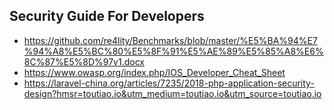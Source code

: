 ## Security Guide For Developers
* https://github.com/re4lity/Benchmarks/blob/master/%E5%BA%94%E7%94%A8%E5%BC%80%E5%8F%91%E5%AE%89%E5%85%A8%E6%8C%87%E5%8D%97v1.docx
* https://www.owasp.org/index.php/IOS_Developer_Cheat_Sheet
* https://laravel-china.org/articles/7235/2018-php-application-security-design?hmsr=toutiao.io&utm_medium=toutiao.io&utm_source=toutiao.io
